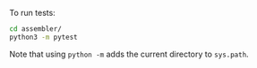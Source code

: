 To run tests:

```sh
cd assembler/
python3 -m pytest
```

Note that using `python -m` adds the current directory to `sys.path`.
